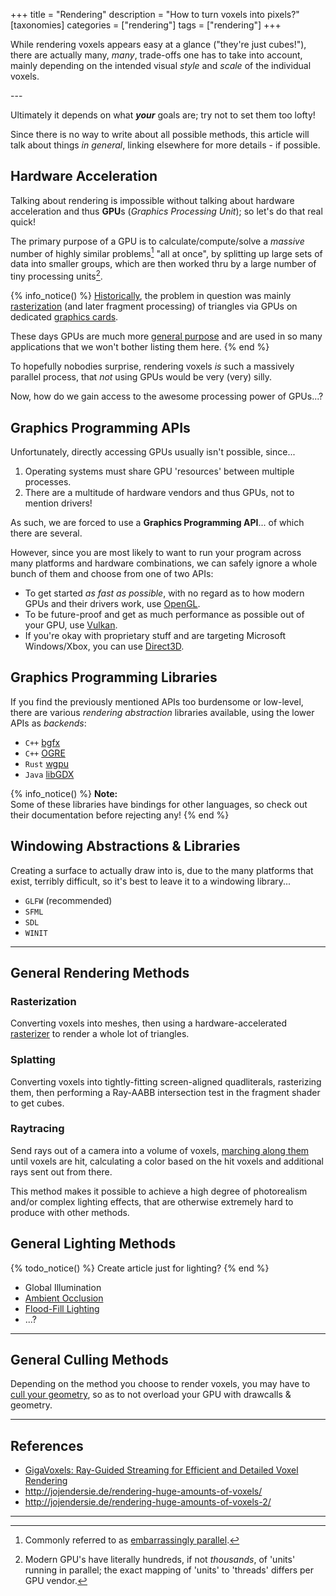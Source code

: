 +++
title = "Rendering"
description = "How to turn voxels into pixels?"
[taxonomies]
categories = ["rendering"]
tags = ["rendering"]
+++

While rendering voxels appears easy at a glance ("they're just cubes!"),
there are actually many, *many*, trade-offs one has to take into account,
mainly depending on the intended visual *style* and *scale* of the individual voxels.

<!-- more --> ---

Ultimately it depends on what ***your*** goals are; try not to set them too lofty!

Since there is no way to write about all possible methods, this article will talk about things *in general*, linking elsewhere for more details - if possible.

## Hardware Acceleration

Talking about rendering is impossible without talking about hardware acceleration
and thus **GPU**s (*Graphics&nbsp;Processing&nbsp;Unit*); so let's do that real quick!

The primary purpose of a GPU is to calculate/compute/solve a *massive* number of highly similar problems[^embarassinglyparallel] "all at once",
by splitting up large sets of data into smaller groups, which are then worked thru by a large number of tiny processing units[^gpumanycores].

{% info_notice() %}
[Historically](https://en.wikipedia.org/wiki/Graphics_processing_unit#History),
the problem in question was mainly [rasterization](https://en.wikipedia.org/wiki/Rasterisation)
(and later fragment processing) of triangles via GPUs on dedicated [graphics cards](https://en.wikipedia.org/wiki/Graphics_card).

These days GPUs are much more [general purpose](https://en.wikipedia.org/wiki/General-purpose_computing_on_graphics_processing_units)
and are used in so many applications that we won't bother listing them here.
{% end %}

To hopefully nobodies surprise, rendering voxels *is* such a massively parallel process, that *not* using GPUs would be very (very) silly.

Now, how do we gain access to the awesome processing power of GPUs...?

## Graphics Programming APIs

Unfortunately, directly accessing GPUs usually isn't possible, since...

1. Operating systems must share GPU 'resources' between multiple processes.
2. There are a multitude of hardware vendors and thus GPUs, not to mention drivers!

As such, we are forced to use a **Graphics&nbsp;Programming&nbsp;API**... of which there are several.

However, since you are most likely to want to run your program across many platforms and hardware combinations,
we can safely ignore a whole bunch of them and choose from one of two APIs:

- To get started *as fast as possible*, with no regard as to how modern GPUs and their drivers work,
  use [OpenGL](/wiki/opengl).
- To be future-proof and get as much performance as possible out of your GPU,
  use [Vulkan](/wiki/vulkan).
- If you're okay with proprietary stuff and are targeting Microsoft Windows/Xbox,
  you can use [Direct3D](https://en.wikipedia.org/wiki/Direct3D).

## Graphics Programming Libraries

If you find the previously mentioned APIs too burdensome or low-level,
there are various *rendering abstraction* libraries available,
using the lower APIs as *backends*:

- `C++` [bgfx](https://github.com/bkaradzic/bgfx)
- `C++` [OGRE](https://ogrecave.github.io/ogre/)
- `Rust` [wgpu](https://wgpu.rs/)
- `Java` [libGDX](https://libgdx.com/)

{% info_notice() %}
**Note:**  
Some of these libraries have bindings for other languages,
so check out their documentation before rejecting any!
{% end %}

## Windowing Abstractions & Libraries

Creating a surface to actually draw into is, due to the many platforms that exist,
terribly difficult, so it's best to leave it to a windowing library...

- `GLFW` (recommended)
- `SFML`
- `SDL`
- `WINIT`


---

## General Rendering Methods

### Rasterization

Converting voxels into meshes, then using a hardware-accelerated [rasterizer](https://en.wikipedia.org/wiki/Rasterisation)
to render a whole lot of triangles.

### Splatting

Converting voxels into tightly-fitting screen-aligned quadliterals, rasterizing them,
then performing a Ray-AABB intersection test in the fragment shader to get cubes.

### Raytracing

Send rays out of a camera into a volume of voxels, [marching along them](/wiki/raycasting) until voxels are hit,
calculating a color based on the hit voxels and additional rays sent out from there.

This method makes it possible to achieve a high degree of photorealism and/or complex lighting effects,
that are otherwise extremely hard to produce with other methods.

## General Lighting Methods

{% todo_notice() %} Create article just for lighting? {% end %}

- Global Illumination
- [Ambient Occlusion](https://0fps.net/2013/07/03/ambient-occlusion-for-minecraft-like-worlds/)
- [Flood-Fill Lighting](https://web.archive.org/web/20210429192404/https://www.seedofandromeda.com/blogs/29-fast-flood-fill-lighting-in-a-blocky-voxel-game-pt-1)
- ...?

---

## General Culling Methods

Depending on the method you choose to render voxels,
you may have to [cull your geometry](/wiki/culling),
so as to not overload your GPU with drawcalls & geometry.

---

## References

- [GigaVoxels: Ray-Guided Streaming for Efficient and Detailed Voxel Rendering](https://artis.inrialpes.fr/Publications/2009/CNLE09/)
- <http://jojendersie.de/rendering-huge-amounts-of-voxels/>
- <http://jojendersie.de/rendering-huge-amounts-of-voxels-2/>

---

[^embarassinglyparallel]: Commonly referred to as [embarrassingly parallel](https://en.wikipedia.org/wiki/Embarrassingly_parallel).

[^gpumanycores]: Modern GPU's have literally hundreds, if not *thousands*, of 'units' running in parallel; the exact mapping of 'units' to 'threads' differs per GPU vendor.
